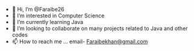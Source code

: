 - 👋 Hi, I’m @Faraibe26
- 👀 I’m interested in Computer Science
- 🌱 I’m currently learning Java
- 💞️ I’m looking to collaborate on many projects related to Java and other codes
- 📫 How to reach me ... email- Faraibekhan@gmail.com

<!---
Faraibe26/Faraibe26 is a ✨ special ✨ repository because its `README.md` (this file) appears on your GitHub profile.
You can click the Preview link to take a look at your changes.
--->
